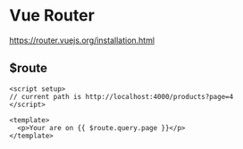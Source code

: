 # Vue Router

https://router.vuejs.org/installation.html

## $route

```vue
<script setup>
// current path is http://localhost:4000/products?page=4
</script>

<template>
  <p>Your are on {{ $route.query.page }}</p>
</template>
```
